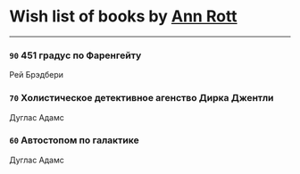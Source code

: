 # Wish list of books by [Ann Rott](https://plus.google.com/108774233915925319546)
---

### `90` 451 градус по Фаренгейту
Рей Брэдбери

### `70` Холистическое детективное агенство Дирка Джентли
Дуглас Адамс

### `60` Автостопом по галактике
Дуглас Адамс

